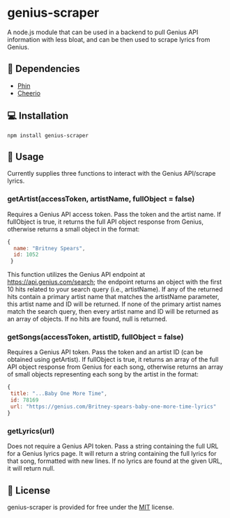 # genius-scraper
A node.js module that can be used in a backend to pull Genius API information with less bloat, and can be then used to scrape lyrics from Genius. 

## :link: Dependencies 

* [Phin](https://www.npmjs.com/package/phin)
* [Cheerio](https://www.npmjs.com/package/cheerio)

## :computer: Installation

```
npm install genius-scraper
```

## :book: Usage

Currently supplies three functions to interact with the Genius API/scrape lyrics.

### getArtist(accessToken, artistName, fullObject = false)

Requires a Genius API access token. Pass the token and the artist name. If fullObject is true, it returns the full API object response from Genius, otherwise returns a small object in the format:

```js
{
  name: "Britney Spears",
  id: 1052
 }
 ```
 
 This function utilizes the Genius API endpoint at https://api.genius.com/search; the endpoint returns an object with the first 10 hits related to your search query (i.e., artistName). If any of the returned hits contain a primary artist name that matches the artistName parameter, this artist name and ID will be returned. If none of the primary artist names match the search query, then every artist name and ID will be returned as an array of objects. If no hits are found, null is returned.
 
 ### getSongs(accessToken, artistID, fullObject = false)
 
Requires a Genius API token. Pass the token and an artist ID (can be obtained using getArtist). If fullObject is true, it returns an array of the full API object response from Genius for each song, otherwise returns an array of small objects representing each song by the artist in the format:
 
 ```js
 {
  title: "...Baby One More Time",
  id: 78169
  url: "https://genius.com/Britney-spears-baby-one-more-time-lyrics"
 }
 ```
 ### getLyrics(url)
 
 Does not require a Genius API token. Pass a string containing the full URL for a Genius lyrics page. It will return a string containing the full lyrics for that song, formatted with new lines. If no lyrics are found at the given URL, it will return null.
 
 ## :beers: License

 genius-scraper is provided for free under the [MIT](https://mit-license.org/) license.
